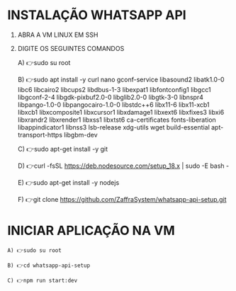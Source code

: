 # INSTALAÇÃO WHATSAPP API

01. ABRA A VM LINUX EM SSH


2. DIGITE OS SEGUINTES COMANDOS


	A) 👉sudo su root
	
	B) 👉sudo apt install -y curl nano gconf-service libasound2 libatk1.0-0 libc6 libcairo2 libcups2 libdbus-1-3 libexpat1 libfontconfig1 libgcc1 libgconf-2-4 libgdk-pixbuf2.0-0 libglib2.0-0 libgtk-3-0 libnspr4 libpango-1.0-0 libpangocairo-1.0-0 libstdc++6 libx11-6 libx11-xcb1 libxcb1 libxcomposite1 libxcursor1 libxdamage1 libxext6 libxfixes3 libxi6 libxrandr2 libxrender1 libxss1 libxtst6 ca-certificates fonts-liberation libappindicator1 libnss3 lsb-release xdg-utils wget build-essential apt-transport-https libgbm-dev
	
	C) 👉sudo apt-get install -y git
	
	D) 👉curl -fsSL https://deb.nodesource.com/setup_18.x | sudo -E bash -
	
	E) 👉sudo apt-get install -y nodejs
	
	F) 👉git clone https://github.com/ZaffraSystem/whatsapp-api-setup.git
	


# INICIAR APLICAÇÃO NA VM

	
	A) 👉sudo su root
	
	B) 👉cd whatsapp-api-setup
	
	C) 👉npm run start:dev
	

